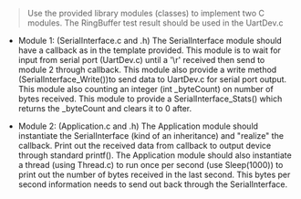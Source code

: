 > Use the provided library modules (classes) to implement two C modules.
> The RingBuffer test result should be used in the UartDev.c

- Module 1: (SerialInterface.c and .h)
    The SerialInterface module should have a callback as in the template provided.
    This module is to wait for input from serial port (UartDev.c) until a '\r' received then send to module 2 through callback.
    This module also provide a write method (SerialInterface_Write())to send data to UartDev.c for serial port output.
	This module also counting an integer (int _byteCount) on number of bytes received.
	This module to provide a SerialInterface_Stats() which returns the _byteCount and clears it to 0 after.
	

- Module 2: (Application.c and .h)
    The Application module should instantiate the SerialInterface (kind of an inheritance) and "realize" the callback.
    Print out the received data from callback to output device through standard printf().
    The Application module should also instantiate a thread (using Thread.c) to run once per second (use Sleep(1000)) to print out the number of bytes received in the last second.
    This bytes per second information needs to send out back through the SerialInterface.
